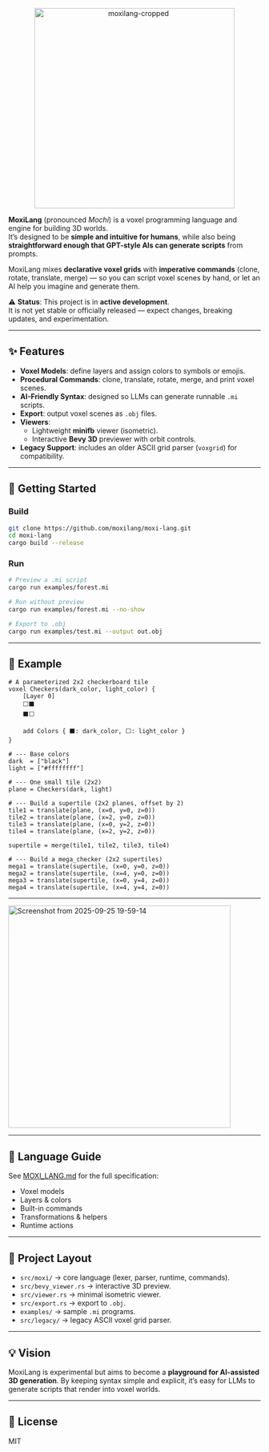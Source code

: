 <p align="center">
  <img height="400" alt="moxilang-cropped" src="https://github.com/user-attachments/assets/aca8e6bb-4a8c-4ed9-abc5-2972e89f89b0" />
</p>

**MoxiLang** (pronounced *Mochi*) is a voxel programming language and engine for building 3D worlds.  
It’s designed to be **simple and intuitive for humans**, while also being **straightforward enough that GPT-style AIs can generate scripts** from prompts.  

MoxiLang mixes **declarative voxel grids** with **imperative commands** (clone, rotate, translate, merge) — so you can script voxel scenes by hand, or let an AI help you imagine and generate them.

⚠️ **Status**: This project is in **active development**.  
It is not yet stable or officially released — expect changes, breaking updates, and experimentation.

---

## ✨ Features
- **Voxel Models**: define layers and assign colors to symbols or emojis.  
- **Procedural Commands**: clone, translate, rotate, merge, and print voxel scenes.  
- **AI-Friendly Syntax**: designed so LLMs can generate runnable `.mi` scripts.  
- **Export**: output voxel scenes as `.obj` files.  
- **Viewers**:  
  - Lightweight **minifb** viewer (isometric).  
  - Interactive **Bevy 3D** previewer with orbit controls.  
- **Legacy Support**: includes an older ASCII grid parser (`voxgrid`) for compatibility.  

---

## 🚀 Getting Started

### Build
```bash
git clone https://github.com/moxilang/moxi-lang.git
cd moxi-lang
cargo build --release
```

### Run

```bash
# Preview a .mi script
cargo run examples/forest.mi

# Run without preview
cargo run examples/forest.mi --no-show

# Export to .obj
cargo run examples/test.mi --output out.obj
```

---

## 📜 Example

```mi
# A parameterized 2x2 checkerboard tile
voxel Checkers(dark_color, light_color) {
    [Layer 0]
    ⬜⬛
    ⬛⬜

    add Colors { ⬛: dark_color, ⬜: light_color }
}

# --- Base colors
dark  = ["black"]
light = ["#ffffffff"]

# --- One small tile (2x2)
plane = Checkers(dark, light)

# --- Build a supertile (2x2 planes, offset by 2)
tile1 = translate(plane, (x=0, y=0, z=0))
tile2 = translate(plane, (x=2, y=0, z=0))
tile3 = translate(plane, (x=0, y=2, z=0))
tile4 = translate(plane, (x=2, y=2, z=0))

supertile = merge(tile1, tile2, tile3, tile4)

# --- Build a mega_checker (2x2 supertiles)
mega1 = translate(supertile, (x=0, y=0, z=0))
mega2 = translate(supertile, (x=4, y=0, z=0))
mega3 = translate(supertile, (x=0, y=4, z=0))
mega4 = translate(supertile, (x=4, y=4, z=0))
```

---

<img height="444" alt="Screenshot from 2025-09-25 19-59-14" src="https://github.com/user-attachments/assets/929477d3-6a6b-4f04-a761-2c29f26a1079" />

---

## 📖 Language Guide

See [MOXI_LANG.md](./MOXI_LANG.md) for the full specification:

* Voxel models
* Layers & colors
* Built-in commands
* Transformations & helpers
* Runtime actions

---

## 🧩 Project Layout

* `src/moxi/` → core language (lexer, parser, runtime, commands).
* `src/bevy_viewer.rs` → interactive 3D preview.
* `src/viewer.rs` → minimal isometric viewer.
* `src/export.rs` → export to `.obj`.
* `examples/` → sample `.mi` programs.
* `src/legacy/` → legacy ASCII voxel grid parser.

---

## 💡 Vision

MoxiLang is experimental but aims to become a **playground for AI-assisted 3D generation**.
By keeping syntax simple and explicit, it’s easy for LLMs to generate scripts that render into voxel worlds.

---

## 📜 License

MIT

